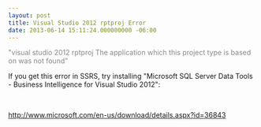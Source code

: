 ```yaml
---
layout: post
title: Visual Studio 2012 rptproj Error
date: 2013-06-14 15:11:24.000000000 -06:00
---
```

<span style="color: #888888;">"visual studio 2012 rptproj The application which this project type is based on was not found"</span>

If you get this error in SSRS, try installing "Microsoft SQL Server Data Tools - Business Intelligence for Visual Studio 2012":

&nbsp;

<a href="http://www.microsoft.com/en-us/download/details.aspx?id=36843">http://www.microsoft.com/en-us/download/details.aspx?id=36843</a>
